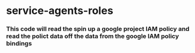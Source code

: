 # service-agents-roles
### This code will read the spin up a google project IAM policy and read the polict data off the data from the google IAM policy bindings
